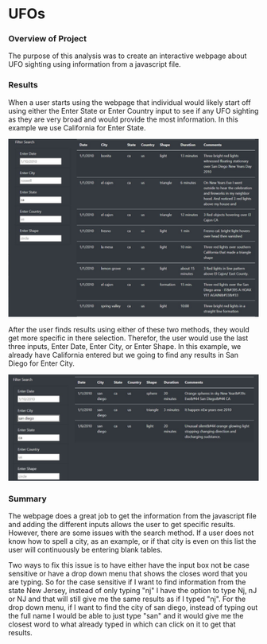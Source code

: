 # UFOs

### Overview of Project

The purpose of this analysis was to create an interactive webpage about UFO sighting using information from a javascript file.

### Results

When a user starts using the webpage that individual would likely start off using either the Enter State or Enter Country input to see if any UFO sighting as they are very broad and would provide the most information. In this example we use California for Enter State. 

![]( https://github.com/Kevin-C3923/UFOs/blob/main/static/images/state_example.jpg  )

After the user finds results using either of these two methods, they would get more specific in there selection. Therefor, the user would use the last three inputs, Enter Date, Enter City, or Enter Shape. In this example, we already have California entered but we going to find any results in San Diego for Enter City.

![]( https://github.com/Kevin-C3923/UFOs/blob/main/static/images/city_example.jpg  )

### Summary

The webpage does a great job to get the information from the javascript file and adding the different inputs allows the user to get specific results. However, there are some issues with the search method. If a user does not know how to spell a city, as an example, or if that city is even on this list the user will continuously be entering blank tables. 

Two ways to fix this issue is to have either have the input box not be case sensitive or have a drop down menu that shows the closes word that you are typing. So for the case sensitive if I want to find information from the state New Jersey, instead of only typing "nj" I have the option to type Nj, nJ or NJ and that will still give me the same results as if I typed "nj". For the drop down menu, if I want to find the city of san diego, instead of typing out the full name I would be able to just type "san" and it would give me the closest word to what already typed in which can click on it to get that results.


